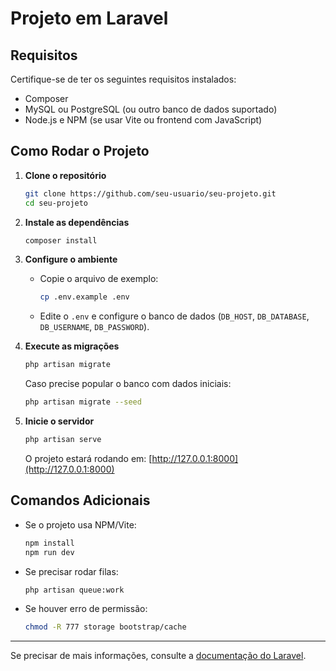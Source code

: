 # Projeto em Laravel

## Requisitos
Certifique-se de ter os seguintes requisitos instalados:
- Composer
- MySQL ou PostgreSQL (ou outro banco de dados suportado)
- Node.js e NPM (se usar Vite ou frontend com JavaScript)

## Como Rodar o Projeto

1. **Clone o repositório**
   ```bash
   git clone https://github.com/seu-usuario/seu-projeto.git
   cd seu-projeto
   ```

2. **Instale as dependências**
   ```bash
   composer install
   ```

3. **Configure o ambiente**
   - Copie o arquivo de exemplo:
     ```bash
     cp .env.example .env
     ```
   - Edite o `.env` e configure o banco de dados (`DB_HOST`, `DB_DATABASE`, `DB_USERNAME`, `DB_PASSWORD`).

4. **Execute as migrações**
   ```bash
   php artisan migrate
   ```

   Caso precise popular o banco com dados iniciais:
   ```bash
   php artisan migrate --seed
   ```

5. **Inicie o servidor**
   ```bash
   php artisan serve
   ```
   O projeto estará rodando em: [http://127.0.0.1:8000](http://127.0.0.1:8000)

## Comandos Adicionais
- Se o projeto usa NPM/Vite:
  ```bash
  npm install
  npm run dev
  ```
- Se precisar rodar filas:
  ```bash
  php artisan queue:work
  ```
- Se houver erro de permissão:
  ```bash
  chmod -R 777 storage bootstrap/cache
  ```

---
Se precisar de mais informações, consulte a [documentação do Laravel](https://laravel.com/docs).

